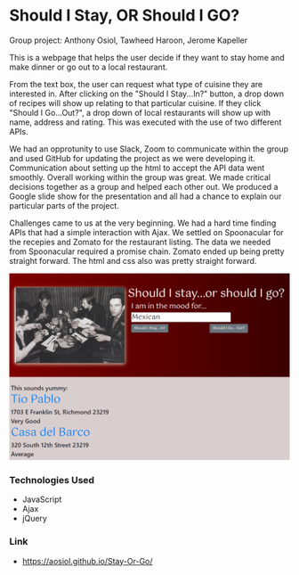 # Should I Stay, OR Should I GO?

Group project: Anthony Osiol, Tawheed Haroon, Jerome Kapeller

This is a webpage that helps the user decide if they want to stay home and make dinner or go out to a local restaurant.

From the text box, the user can request what type of cuisine they are interested in. After clicking on the "Should I Stay...In?" button, a drop down of recipes will show up relating to that particular cuisine. If they click "Should I Go...Out?", a drop down of local restaurants will show up with name, address and rating.
This was executed with the use of two different APIs.

We had an opprotunity to use Slack, Zoom to communicate within the group and used GitHub for updating the project as we were developing it. Communication about setting up the html to accept the API data went smoothly. Overall working within the group was great. We made critical decisions together as a group and helped each other out. We produced a Google slide show for the presentation and all had a chance to explain our particular parts of the project.

Challenges came to us at the very beginning. We had a hard time finding APIs that had a simple interaction with Ajax. We settled on Spoonacular for the recepies and Zomato for the restaurant listing. The data we needed from Spoonacular required a promise chain. Zomato ended up being pretty straight forward. The html and css also was pretty straight forward.

![Stay or Go?](/assets/images/StayorGo.png)

### Technologies Used

- JavaScript
- Ajax
- jQuery

### Link

- https://aosiol.github.io/Stay-Or-Go/
